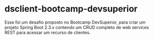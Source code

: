 # dsclient-bootcamp-devsuperior
Esse foi um desafio proposto no Bootcamp DevSuperior, para criar um projeto Spring Boot 2.3.x contendo um CRUD completo de web services REST para acessar um recurso de clientes.
